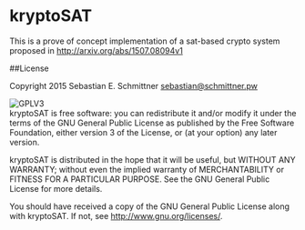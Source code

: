 # kryptoSAT
This is a prove of concept implementation of a sat-based crypto system proposed in http://arxiv.org/abs/1507.08094v1


##License

Copyright 2015 Sebastian E. Schmittner <sebastian@schmittner.pw>

<img alt="GPLV3" style="border-width:0" src="http://www.gnu.org/graphics/gplv3-127x51.png" /><br />
kryptoSAT is free software: you can redistribute it
and/or modify it under the terms of the GNU General Public License as
published by the Free Software Foundation, either version 3 of the
License, or (at your option) any later version.

kryptoSAT is distributed in the hope that it will
be useful, but WITHOUT ANY WARRANTY; without even the implied
warranty of MERCHANTABILITY or FITNESS FOR A PARTICULAR PURPOSE.
See the GNU General Public License for more details.

You should have received a copy of the GNU General Public License
along with kryptoSAT.  If not, see
<http://www.gnu.org/licenses/>.
